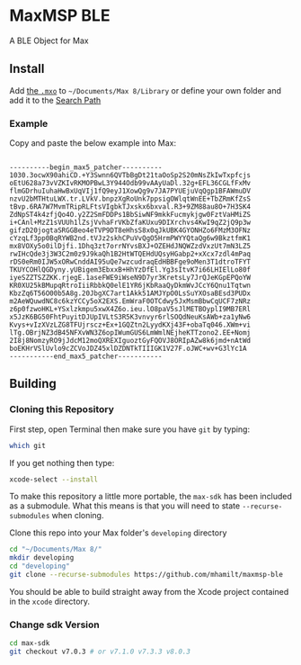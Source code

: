 # MaxMSP BLE

A BLE Object for Max

## Install

Add [the `.mxo`](https://github.com/mhamilt/maxmsp-ble/releases/download/0.1.0-alpha/max-ble.mxo.zip) to `~/Documents/Max 8/Library` or define your own folder and add it to the [Search Path](https://docs.cycling74.com/max8/vignettes/search_path)

### Example

Copy and paste the below example into Max:

<pre><code>
----------begin_max5_patcher----------
1030.3ocwX90ahiCD.+Y3Swnn6QVTbBgDt21taOoSp2S20mNsZkIwTxpfcjs
oEtU628a73vVZKIvRKMOPBwL3Y944Odb99vAAyUaDl.32g+EFL36CGLfFxMv
flmGDrhuIuhaHwBxUqVIj1fQ9eyJ1XowQg9v7JA7PYUEjuVqQgp1BFAWmuDV
nzvU2bMTHtuLWX.tr.LVkV.bnpzXgRoUnk7ppsigOWlqtWnEE+TbZRmKfZsS
tBvp.6RA7W7MvmTRipRLFtsVIgbkTJxskx6bxval.R3+9ZM88au8O+7H3SK4
ZdNpST4k4zfjQo4O.y2Z2SmFDDPs1BbSiwNF9mkkFucmykjgw0FztVaHMiZS
i+CAnl+MzZ1sVUUh1lZsjVvhaFrVKbZfaKUxu9DIXrchvs4KwI9qZ2jQ9p3w
gifzD20jogtaSRGGBeo4eTVP9DT8eHhsS8x0qJkUBK4GYONHZo6FMzM3OFNz
cYzqLf3pp0BqRYWB2nd.tVJz2skhCPuVvQgO5HrmPWYYQtaQg6w9BkztfmK1
mx8VOXy5o0ilDjfi.1Dhq3zt7orrNYvsBXJ+OZEHdJNQWZzdVxzUt7mN3LZ5
rwIHcQde3j3W3C2m0z9J9kaQh1B2HtWTQEHdUQsyHGabp2+xXcx7zdl4mPaq
rDS0eRm0IJW5xORwCnddAI95uQe7wzcudraqEdHBBFge9oMen3T1dtroTFYT
TKUYCOHlQGDyny.yUBigem3EbxxB+HhYzDfEl.Yg3sItvK7i66LHIElLo80f
iyeSZZTSZZKK.rjegE.1aseFWE9iWseN9D7yr3KretsLy7JrQJeKGpEPQoYW
KR0XU25kBMupqRtroIiiRbbkQ0elE1YR6jKbRaaQyDkmWvJCcY6Qnu1Tqtwn
KbzZq6T56O00b5A8g.20JbgXC7art1Akk51AMJYpO0LsSuYXOsaBEsd3PUDx
m2AeWQuwdNC8c6kzYCCy5oX2EXS.EmWraF0OTCdwy5JxMsmBbwCqUCF7zNRz
z6p0fzwoHKL+YSxlzkmpu5xwX4Z6o.ieu.lO8paV5sJlMETBOyplI9MB7ERl
x5JzK6BG50FhtPuyitDJUpIVLtS3R5K3vnvyr6rlSOQdNeuKsAWb+za1yNw6
Kvys+vIzXVzLZG8TFUjrscz+Ex+1GQZtn2LyydKXj43F+obaTq046.XWm+vi
lTg.OBrjNZ3dB45NFXvWN3Z6opIWumGUS6LmWmlNEjheKTTzono2.EE+Nomj
2I8j8NomzyRO9jJdcM12moQXREXIguoztGyFQOVJ8ORIpAZw8k6jmd+nAtWd
boEKHrVSlUvlo9cZCVoJDZ45xlDZDNTkTIIIGK1V27F.oJWC+wv+G3lYc1A
-----------end_max5_patcher-----------
</code></pre>


## Building

### Cloning this Repository

First step, open Terminal then make sure you have `git` by typing:

```sh
which git
```

If you get nothing then type:

```sh
xcode-select --install
```

To make this repository a little more portable, the `max-sdk` has been included as a submodule. What this means is that you will need to state `--recurse-submodules` when cloning.

Clone this repo into your Max folder's `developing` directory

```sh
cd "~/Documents/Max 8/"
mkdir developing
cd "developing"
git clone --recurse-submodules https://github.com/mhamilt/maxmsp-ble
```

You should be able to build straight away from the Xcode project contained in the `xcode` directory.

### Change sdk Version

```sh
cd max-sdk
git checkout v7.0.3 # or v7.1.0 v7.3.3 v8.0.3
```
